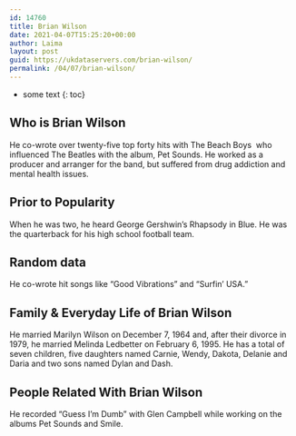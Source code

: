 ```yaml
---
id: 14760
title: Brian Wilson
date: 2021-04-07T15:25:20+00:00
author: Laima
layout: post
guid: https://ukdataservers.com/brian-wilson/
permalink: /04/07/brian-wilson/
---
```


* some text
{: toc}


## Who is Brian Wilson
                  
                  
                  
He co-wrote over twenty-five top forty hits with The Beach Boys  who influenced The Beatles with the album, Pet Sounds. He worked as a producer and arranger for the band, but suffered from drug addiction and mental health issues.
                  
              
            
              
            
                
                
                
## Prior to Popularity
                  
                  
                  
When he was two, he heard George Gershwin&#8217;s Rhapsody in Blue. He was the quarterback for his high school football team.
                  
              
            
              
            
                
                
                
## Random data
                  
                  
                  
He co-wrote hit songs like &#8220;Good Vibrations&#8221; and &#8220;Surfin&#8217; USA.&#8221;
                  
              
            
              
            
                
                
                
## Family & Everyday Life of Brian Wilson
                  
                  
                  
He married Marilyn Wilson on December 7, 1964 and, after their divorce in 1979, he married Melinda Ledbetter on February 6, 1995. He has a total of seven children, five daughters named Carnie, Wendy, Dakota, Delanie and Daria and two sons named Dylan and Dash.
                  
              
            
              
            
                
                
                
## People Related With Brian Wilson
                  
                  
                  
He recorded &#8220;Guess I&#8217;m Dumb&#8221; with Glen Campbell while working on the albums Pet Sounds and Smile.
                  
              
            
              
            
                
              
            
              
              
            
            
              
            
          
          
          